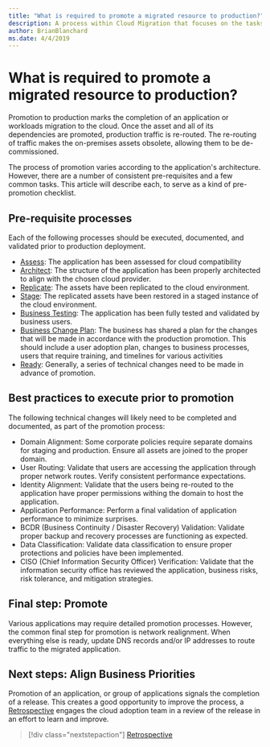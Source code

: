 ```yaml
---
title: "What is required to promote a migrated resource to production?"
description: A process within Cloud Migration that focuses on the tasks of migrating workloads to the cloud
author: BrianBlanchard
ms.date: 4/4/2019
---
```


# What is required to promote a migrated resource to production?

Promotion to production marks the completion of an application or workloads migration to the cloud. Once the asset and all of its dependencies are promoted, production traffic is re-routed. The re-routing of traffic makes the on-premises assets obsolete, allowing them to be de-commissioned.

The process of promotion varies according to the application's architecture. However, there are a number of consistent pre-requisites and a few common tasks. This article will describe each, to serve as a kind of pre-promotion checklist.

## Pre-requisite processes

Each of the following processes should be executed, documented, and validated prior to production deployment.

* [Assess](assess.md): The application has been assessed for cloud compatibility
* [Architect](architect.md): The structure of the application has been properly architected to align with the chosen cloud provider.
* [Replicate](replicate.md): The assets have been replicated to the cloud environment.
* [Stage](stage.md): The replicated assets have been restored in a staged instance of the cloud environment.
* [Business Testing](business-test.md): The application has been fully tested and validated by business users.
* [Business Change Plan](business-change-plan.md): The business has shared a plan for the changes that will be made in accordance with the production promotion. This should include a user adoption plan, changes to business processes, users that require training, and timelines for various activities
* [Ready](ready.md): Generally, a series of technical changes need to be made in advance of promotion.

## Best practices to execute prior to promotion

The following technical changes will likely need to be completed and documented, as part of the promotion process:

* Domain Alignment: Some corporate policies require separate domains for staging and production. Ensure all assets are joined to the proper domain.
* User Routing: Validate that users are accessing the application through proper network routes. Verify consistent performance expectations.
* Identity Alignment: Validate that the users being re-routed to the application have proper permissions withing the domain to host the application.
* Application Performance: Perform a final validation of application performance to minimize surprises.
* BCDR (Business Continuity / Disaster Recovery) Validation: Validate proper backup and recovery processes are functioning as expected.
* Data Classification: Validate data classification to ensure proper protections and policies have been implemented.
* CISO (Chief Information Security Officer) Verification: Validate that the information security office has reviewed the application, business risks, risk tolerance, and mitigation strategies.

## Final step: Promote

Various applications may require detailed promotion processes. However, the common final step for promotion is network realignment. When everything else is ready, update DNS records and/or IP addresses to route traffic to the migrated application.

## Next steps: Align Business Priorities

Promotion of an application, or group of applications signals the completion of a release. This creates a good opportunity to improve the process, a [Retrospective](./retrospective.md) engages the cloud adoption team in a review of the release in an effort to learn and improve.

> [!div class="nextstepaction"]
> [Retrospective](./retrospective.md)
